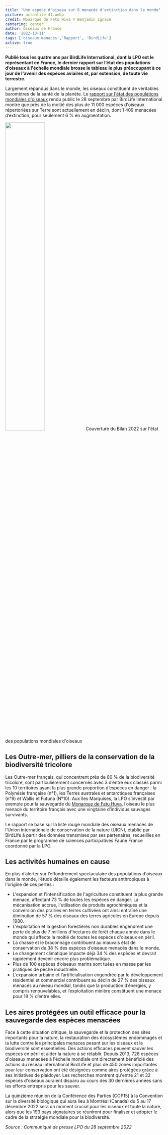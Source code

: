 ```yaml
---
title: "Une espèce d'oiseau sur 8 menacée d'extinction dans le monde"
picture: actualite-41.webp
credit: Monarque de Fatu Hiva © Benjamin Ignace
centering: center
author: Oiseaux de France
date: '2022-10-11'
tags: ['oiseaux menacés','Rapport', 'BirdLife']
active: true
---
```


**Publié tous les quatre ans par BirdLife International, dont la LPO est le représentant en France, le dernier rapport sur l’état des populations d’oiseaux à l'échelle mondiale brosse le tableau le plus préoccupant à ce jour de l'avenir des espèces aviaires et, par extension, de toute vie terrestre.**


Largement répandus dans le monde, les oiseaux constituent de véritables baromètres de la santé de la planète. Le [rapport sur l'état des populations mondiales d'oiseaux](https://www.birdlife.org/wp-content/uploads/2022/09/SOWB2022_FR_compressed.pdf) rendu public le 28 septembre par BirdLife International montre que près de la moitié des plus de 11 000 espèces d'oiseaux répertoriées sur Terre sont actuellement en déclin, dont 1 409 menacées d’extinction, pour seulement 6 % en augmentation.

<img class="InformativePagePicture" style="width: 50%" src="/news/actualite-41-EtatOiseau20222couverture.webp"/>
<span class="InformativePagePictureLegend">Couverture du Bilan 2022 sur l'état des populations mondiales d'oiseaux</span>

## Les Outre-mer, pilliers de la conservation de la biodiversité tricolore 
Les Outre-mer français, qui concentrent près de 80 % de la biodiversité tricolore, sont particulièrement concernés avec 3 d’entre eux classés parmi les 10 territoires ayant la plus grande proportion d’espèces en danger : la Polynésie française (n°1), les Terres australes et antarctiques françaises (n°9) et Wallis et Futuna (N°10). Aux îles Marquises, la LPO s’investit par exemple pour la sauvegarde du [Monarque de Fatu Huva](https://univetnature.org/2021/06/15/le-monarque-de-fatu-hiva-des-iles-marquises-un-oiseau-en-voie-dextinction/), l’oiseau le plus menacé du territoire français avec une vingtaine d’individus sauvages survivants.

Le rapport se base sur la liste rouge mondiale des oiseaux menacés de l’Union internationale de conservation de la nature (UICN), établie par BirdLife à partir des données transmises par ses partenaires, recueillies en France par le programme de sciences participatives Faune France coordonné par la LPO.

## Les activités humaines en cause

En plus d’alerter sur l’effondrement spectaculaire des populations d'oiseaux dans le monde, l’étude détaille également les facteurs anthropiques à l'origine de ces pertes :

- L'expansion et l'intensification de l'agriculture constituent la plus grande menace, affectant 73 % de toutes les espèces en danger. La mécanisation accrue, l'utilisation de produits agrochimiques et la conversion des prairies en terres cultivées ont ainsi entraîné une diminution de 57 % des oiseaux des terres agricoles en Europe depuis 1980.
- L'exploitation et la gestion forestières non durables engendrent une perte de plus de 7 millions d'hectares de forêt chaque année dans le monde qui affecte la moitié de toutes les espèces d'oiseaux en péril.
- La chasse et le braconnage contribuent au mauvais état de conservation de 38 % des espèces d’oiseaux menacés dans le monde.
- Le changement climatique impacte déjà 34 % des espèces et devrait rapidement devenir encore plus problématique.
- Plus de 100 espèces d’oiseaux marins sont tuées en masse par les pratiques de pêche industrielle.
- L’expansion urbaine et l’artificialisation engendrée par le développement résidentiel et commercial contribuent au déclin de 27 % des oiseaux menacés au niveau mondial, tandis que la production d’énergies, y compris renouvelables, et l’exploitation minière constituent une menace pour 18 % d’entre elles.

## Les aires protégées un outil efficace pour la sauvegarde des espèces menacées
Face à cette situation critique, la sauvegarde et la protection des sites importants pour la nature, la restauration des écosystèmes endommagés et la lutte contre les principales menaces pesant sur les oiseaux et la biodiversité sont essentielles. Des actions efficaces peuvent sauver les espèces en péril et aider la nature à se rétablir. Depuis 2013, 726 espèces d'oiseaux menacées à l'échelle mondiale ont directement bénéficié des actions du réseau international BirdLife et plus de 450 zones importantes pour leur conservation ont été désignées comme aires protégées grâce à ses initiatives de plaidoyer. Les recherches montrent qu'entre 21 et 32 espèces d'oiseaux auraient disparu au cours des 30 dernières années sans les efforts entrepris pour les sauver.

La quinzième réunion de la Conférence des Parties (COP15) à la Convention sur la diversité biologique qui aura lieu à Montréal (Canada) du 5 au 17 décembre 2022 sera un moment crucial pour les oiseaux et toute la nature, alors que les 193 pays signataires se réuniront pour finaliser et adopter le cadre de la stratégie mondiale pour la biodiversité.

<i> Source : Communiqué de presse LPO du 28 septembre 2022 </i>
